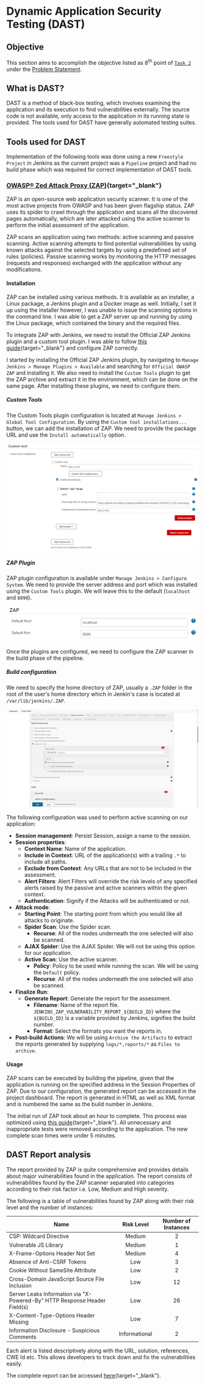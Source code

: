 # Dynamic Application Security Testing (DAST)

## Objective

This section aims to accomplish the objective listed as 8<sup>th</sup> point of [`Task 2`](../problem-statement/#task-2) under the [Problem Statement](../problem-statement).

## What is DAST?

DAST is a method of black-box testing, which involves examining the application and its execution to find vulnerabilities externally. The source code is not available, only access to the application in its running state is provided. The tools used for DAST have generally automated testing suites. 

## Tools used for DAST

Implementation of the following tools was done using a new `Freestyle Project` in Jenkins as the current project was a `Pipeline` project and had no build phase which was required for correct implementation of DAST tools.

### [OWASP® Zed Attack Proxy (ZAP)](https://www.zaproxy.org/){target="_blank"}

ZAP is an open-source web application security scanner. It is one of the most active projects from OWASP and has been given flagship status. ZAP uses its spider to crawl through the application and scans all the discovered pages automatically, which are later attacked using the active scanner to perform the initial assessment of the application.

ZAP scans an application using two methods: active scanning and passive scanning. Active scanning attempts to find potential vulnerabilities by using known attacks against the selected targets by using a predefined set of rules (policies). Passive scanning works by monitoring the HTTP messages (requests and responses) exchanged with the application without any modifications. 

#### Installation

ZAP can be installed using various methods. It is available as an installer, a Linux package, a Jenkins plugin and a Docker image as well. Initially, I set it up using the installer however, I was unable to issue the scanning options in the command line. I was able to get a ZAP server up and running by using the Linux package, which contained the binary and the required files. 

To integrate ZAP with Jenkins, we need to install the Official ZAP Jenkins plugin and a custom tool plugin. I was able to follow [this guide](https://we45.com/blog/a-step-by-step-guide-to-integrate-zap-with-jenkins/){target="_blank"} and configure ZAP correctly.

I started by installing the Official ZAP Jenkins plugin, by navigating to `Manage Jenkins > Manage Plugins > Available` and searching for `Official OWASP ZAP` and installing it. We also need to install the `Custom Tools` plugin to get the ZAP archive and extract it in the environment, which can be done on the same page. After installing these plugins, we need to configure them.

##### Custom Tools

The Custom Tools plugin configuration is located at `Manage Jenkins > Global Tool Configuration`. By using the `Custom tool installations...` button, we can add the installation of ZAP. We need to provide the package URL and use the `Install automatically` option.

![Custom Tools configuration](images/custom_tools.png)

##### ZAP Plugin

ZAP plugin configuration is available under `Manage Jenkins > Configure System`. We need to provide the server address and port which was installed using the `Custom Tools` plugin. We will leave this to the default (`localhost` and `8090`).

![ZAP Plugin configuration](images/zap_configuration.png)

Once the plugins are configured, we need to configure the ZAP scanner in the build phase of the pipeline.


##### Build configuration

We need to specify the home directory of ZAP, usually a `.ZAP` folder in the root of the user's home directory which in Jenkin's case is located at `/var/lib/jenkins/.ZAP`.

![Custom tools in build environment](images/custom_tools_build_environment.png)

The following configuration was used to perform active scanning on our application:

- **Session management**: Persist Session, assign a name to the session.
- **Session properties**: 
    - **Context Name**: Name of the application.
    - **Include in Context**: URL of the application(s) with a trailing `.*` to include all paths.
    - **Exclude from Context**: Any URLs that are not to be included in the assessment.
    - **Alert Filters**: Alert Filters will override the risk levels of any specified alerts raised by the passive and active scanners within the given context.
    - **Authentication**: Signify if the Attacks will be authenticated or not.
- **Attack mode**:
    - **Starting Point**: The starting point from which you would like all attacks to originate.
    - **Spider Scan**: Use the Spider scan.
        - **Recurse**: All of the nodes underneath the one selected will also be scanned.
    - **AJAX Spider**: Use the AJAX Spider. We will not be using this option for our application.
    - **Active Scan**: Use the active scanner.
        - **Policy**: Policy to be used while running the scan. We will be using the `Default` policy.
        - **Recurse**: All of the nodes underneath the one selected will also be scanned.
- **Finalize Run**:
    - **Generate Report**: Generate the report for the assessment.
        - **Filename**: Name of the report file. `JENKINS_ZAP_VULNERABILITY_REPORT_${BUILD_ID}` where the `${BUILD_ID}` is a variable provided by Jenkins, signifies the build number.
        - **Format**: Select the formats you want the reports in.
- **Post-build Actions**: We will be using `Archive the Artifacts` to extract the reports generated by supplying `logs/*,reports/*` as `Files to archive`.

#### Usage

ZAP scans can be executed by building the pipeline, given that the application is running on the specified address in the Session Properties of ZAP. Due to our configuration, the generated report can be accessed in the project dashboard. The report is generated in HTML as well as XML format and is numbered the same as the build number in Jenkins. 

The initial run of ZAP took about an hour to complete. This process was optimized using [this guide](https://blog.mozilla.org/security/2013/07/10/how-to-speed-up-owasp-zap-scans/){target="_blank"}. All unnecessary and inappropriate tests were removed according to the application. The new complete scan times were under 5 minutes. 

## DAST Report analysis

The report provided by ZAP is quite comprehensive and provides details about major vulnerabilities found in the application. The report consists of vulnerabilities found by the ZAP scanner separated into categories according to their risk factor i.e. Low, Medium and High severity. 

The following is a table of vulnerabilities found by ZAP along with their risk level and the number of instances:

|Name                                                                       |Risk Level     |Number of Instances|
|---                                                                        |:-:            |:-:                |
|CSP: Wildcard Directive                                                    |Medium         |2                  |
|Vulnerable JS Library                                                      |Medium         |1                  |
|X-Frame-Options Header Not Set                                             |Medium         |4                  |
|Absence of Anti-CSRF Tokens                                                |Low            |3                  |
|Cookie Without SameSite Attribute                                          |Low            |2                  |
|Cross-Domain JavaScript Source File Inclusion                              |Low            |12                 |
|Server Leaks Information via "X-Powered-By" HTTP Response Header Field(s)  |Low            |26                 |
|X-Content-Type-Options Header Missing                                      |Low            |7                  |
|Information Disclosure - Suspicious Comments                               |Informational  |2                  |

Each alert is listed descriptively along with the URL, solution, references, CWE Id etc. This allows developers to track down and fix the vulnerabilities easily.

The complete report can be accessed [here](reports/ZAP_Scanning_Report.html){target="_blank"}.